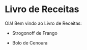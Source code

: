 # Livro de Receitas

Olá! Bem vindo ao Livro de Receitas:

- Strogonoff de Frango

- Bolo de Cenoura

